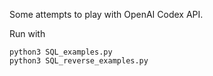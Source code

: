 Some attempts to play with OpenAI Codex API.

Run with
```
python3 SQL_examples.py
python3 SQL_reverse_examples.py
```
